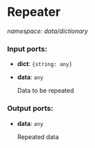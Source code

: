 # Repeater

_namespace: data/dictionary_

### Input ports:

* __dict__: ` {string: any} `


* __data__: ` any `

    Data to be repeated

### Output ports:

* __data__: ` any `

    Repeated data

